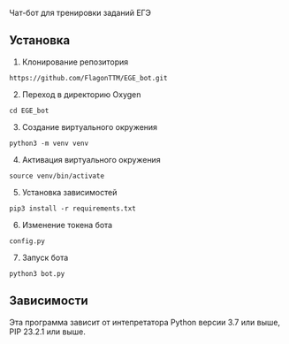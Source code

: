 Чат-бот для тренировки заданий ЕГЭ <!-- описание репозитория -->

<!--Установка-->
## Установка

1. Клонирование репозитория 

```https://github.com/FlagonTTM/EGE_bot.git```

2. Переход в директорию Oxygen

```cd EGE_bot```

3. Создание виртуального окружения

```python3 -m venv venv```

4. Активация виртуального окружения

```source venv/bin/activate```

5. Установка зависимостей

```pip3 install -r requirements.txt```

6. Изменение токена бота

```config.py```

7. Запуск бота

```python3 bot.py ```

<!--зависимости-->
## Зависимости
Эта программа зависит от интепретатора Python версии 3.7 или выше, PIP 23.2.1 или выше.
